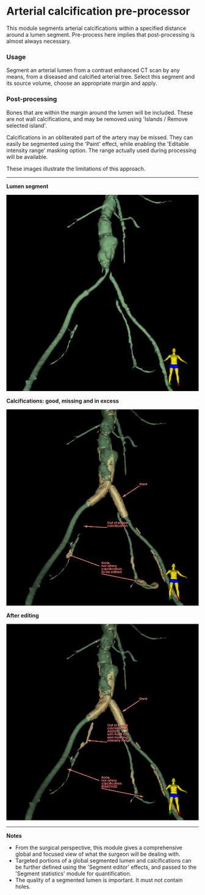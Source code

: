 # Arterial calcification pre-processor

This module segments arterial calcifications within a specified distance around a lumen segment. Pre-process here implies that post-processing is almost always necessary.

### Usage

Segment an arterial lumen from a contrast enhanced CT scan by any means, from a diseased and calcified arterial tree. Select this segment and its source volume, choose an appropriate margin and apply.


### Post-processing

Bones that are within the margin around the lumen will be included. These are not wall calcifications, and may be removed using 'Islands / Remove selected island'.

Calcifications in an obliterated part of the artery may be missed. They can easily be segmented using the 'Paint' effect, while enabling the 'Editable intensity range' masking option. The range actually used during processing will be available.

These images illustrate the limitations of this approach.

---

**Lumen segment**

![Lumen only](ArterialCalcificationPreProcessor_0.png)

**Calcifications: good, missing and in excess**

![Calcifications](ArterialCalcificationPreProcessor_1.png)

**After editing**

![Calcifications edited](ArterialCalcificationPreProcessor_2.png)

---

**Notes**

- From the surgical perspective, this module gives a comprehensive global and focused view of what the surgeon will be dealing with.
- Targeted portions of a global segmented lumen and calcifications can be further defined using the 'Segment editor' effects, and passed to the 'Segment statistics' module for quantification.
- The quality of a segmented lumen is important. It must not contain holes.



